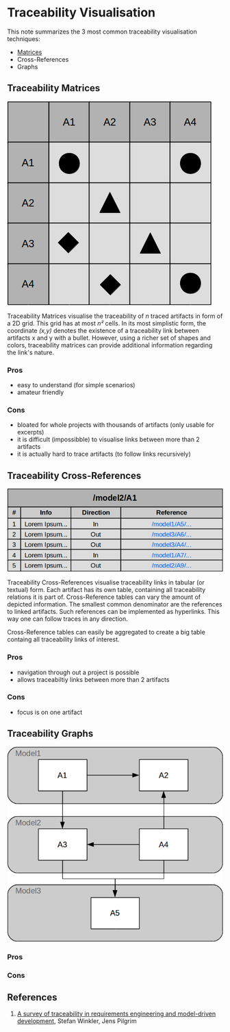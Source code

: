 # Traceability Visualisation
This note summarizes the 3 most common traceability visualisation techniques: 
- [Matrices](#traceability-matrices)
- Cross-References 
- Graphs

## Traceability Matrices
![](../img/png/traceability-matrix.png)

Traceability Matrices visualise the traceability of *n* traced artifacts in form of a 2D grid.
This grid has at most *n²* cells.
In its most simplistic form, the coordinate *(x,y)* denotes the existence of a traceability link between artifacts x and y with a bullet.
However, using a richer set of shapes and colors, traceability matrices can provide additional information regarding the link's nature.

### Pros
- easy to understand (for simple scenarios)
- amateur friendly 

### Cons
- bloated for whole projects with thousands of artifacts (only usable for excerpts)
- it is difficult (impossibble) to visualise links between more than 2 artifacts
- it is actually hard to trace artifacts (to follow links recursively)

## Traceability Cross-References
![](../img/png/traceability-cross-references.png)

Traceability Cross-References visualise traceability links in tabular (or textual) form.
Each artifact has its own table, containing all traceability relations it is part of.
Cross-Reference tables can vary the amount of depicted information.
The smallest common denominator are the references to linked artifacts.
Such references can be implemented as hyperlinks.
This way one can follow traces in any direction.

Cross-Reference tables can easily be aggregated to create a big table containg all traceability links of interest.

### Pros
- navigation through out a project is possible
- allows traceabiltiy links between more than 2 artifacts

### Cons
- focus is on one artifact 

## Traceability Graphs
![](../img/png/traceability-graph.png)



### Pros
### Cons

## References
1. [A survey of traceability in requirements engineering and model-driven development](http://dl.acm.org/citation.cfm?id=1861287), Stefan Winkler, Jens Pilgrim
